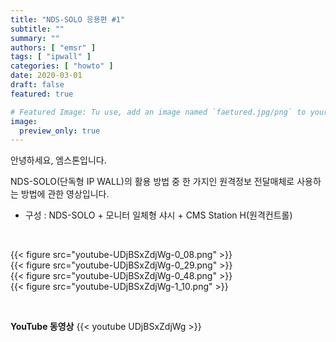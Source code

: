 ```yaml
---
title: "NDS-SOLO 응용편 #1"
subtitle: ""
summary: ""
authors: [ "emsr" ]
tags: [ "ipwall" ]
categories: [ "howto" ]
date: 2020-03-01
draft: false
featured: true

# Featured Image: Tu use, add an image named `faetured.jpg/png` to your page's folder.
image:
  preview_only: true
---
```


안녕하세요, 엠스톤입니다.

NDS-SOLO(단독형 IP WALL)의 활용 방법 중 한 가지인 원격정보 전달매체로 사용하는 방법에 관한 영상입니다.

- 구성 : NDS-SOLO + 모니터 일체형 샤시 + CMS Station H(원격컨트롤)

&nbsp;

<div class="container"><div class="row no-gutters">
<div class="col-sm-6">{{< figure src="youtube-UDjBSxZdjWg-0_08.png" >}}</div>
<div class="col-sm-6">{{< figure src="youtube-UDjBSxZdjWg-0_29.png" >}}</div>
<div class="col-sm-6">{{< figure src="youtube-UDjBSxZdjWg-0_48.png" >}}</div>
<div class="col-sm-6">{{< figure src="youtube-UDjBSxZdjWg-1_10.png" >}}</div>
</div></div>

&nbsp;

**YouTube 동영상**
{{< youtube UDjBSxZdjWg >}}
